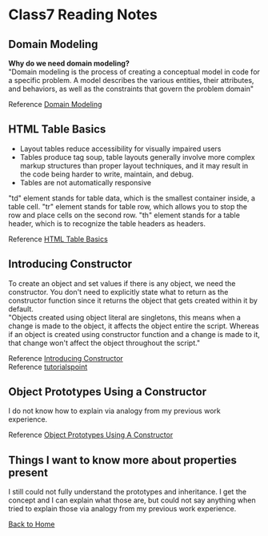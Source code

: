 # Class7 Reading Notes

## Domain Modeling

**Why do we need domain modeling?**  
"Domain modeling is the process of creating a conceptual model in code for a specific problem. A model describes the various entities, their attributes, and behaviors, as well as the constraints that govern the problem domain"

Reference [Domain Modeling](https://github.com/codefellows/domain_modeling#domain-modeling)  

## HTML Table Basics

- Layout tables reduce accessibility for visually impaired users
- Tables produce tag soup, table layouts generally involve more complex markup structures than proper layout techniques, and it may result in the code being harder to write, maintain, and debug.
- Tables are not automatically responsive

"td" element stands for table data, which is the smallest container inside, a table cell. "tr" element stands for table row, which allows you to stop the row and place cells on the second row. "th" element stands for a table header, which is to recognize the table headers as headers.

Reference [HTML Table Basics](https://developer.mozilla.org/en-US/docs/Learn/HTML/Tables/Basics)  

## Introducing Constructor

To create an object and set values if there is any object, we need the constructor. You don't need to explicitly state what to return as the constructor function since it returns the object that gets created within it by default.  
"Objects created using object literal are singletons, this means when a change is made to the object, it affects the object entire the script. Whereas if an object is created using constructor function and a change is made to it, that change won't affect the object throughout the script."

Reference [Introducing Constructor](https://developer.mozilla.org/en-US/docs/Learn/JavaScript/Objects/Basics#introducing_constructors)  
Reference [tutorialspoint](https://www.tutorialspoint.com/what-is-the-main-difference-between-objects-created-using-object-literal-and-constructor-function#:~:text=Objects%20created%20using%20object%20literal%20are%20singletons%2C%20this%20means%20when,the%20object%20throughout%20the%20script.)  

## Object Prototypes Using a Constructor

I do not know how to explain via analogy from my previous work experience.

Reference [Object Prototypes Using A Constructor](https://ui.dev/beginners-guide-to-javascript-prototype)  

## Things I want to know more about properties present

I still could not fully understand the prototypes and inheritance. I get the concept and I can explain what those are, but could not say anything when tried to explain those via analogy from my previous work experience.

[Back to Home](../../README.md)
